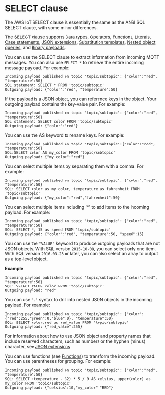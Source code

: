# SELECT clause<a name="iot-sql-select"></a>

The AWS IoT SELECT clause is essentially the same as the ANSI SQL SELECT clause, with some minor differences\.

The SELECT clause supports [Data types](iot-sql-data-types.md), [Operators](iot-sql-operators.md), [Functions](iot-sql-functions.md), [Literals](iot-sql-literals.md), [Case statements](iot-sql-case.md), [JSON extensions](iot-sql-json.md), [Substitution templates](iot-substitution-templates.md), [Nested object queries](iot-sql-nested-queries.md), and [Binary payloads](binary-payloads.md)\.

You can use the SELECT clause to extract information from incoming MQTT messages\. You can also use `SELECT *` to retrieve the entire incoming message payload\. For example:

```
Incoming payload published on topic 'topic/subtopic': {"color":"red", "temperature":50}
SQL statement: SELECT * FROM 'topic/subtopic'
Outgoing payload: {"color":"red", "temperature":50}
```

If the payload is a JSON object, you can reference keys in the object\. Your outgoing payload contains the key\-value pair\. For example:

```
Incoming payload published on topic 'topic/subtopic': {"color":"red", "temperature":50}
SQL statement: SELECT color FROM 'topic/subtopic'
Outgoing payload: {"color":"red"}
```

You can use the AS keyword to rename keys\. For example:

```
Incoming payload published on topic 'topic/subtopic':{"color":"red", "temperature":50}
SQL:SELECT color AS my_color FROM 'topic/subtopic'
Outgoing payload: {"my_color":"red"}
```

You can select multiple items by separating them with a comma\. For example:

```
Incoming payload published on topic 'topic/subtopic': {"color":"red", "temperature":50}
SQL: SELECT color as my_color, temperature as fahrenheit FROM 'topic/subtopic'
Outgoing payload: {"my_color":"red","fahrenheit":50}
```

You can select multiple items including '\*' to add items to the incoming payload\. For example:

```
Incoming payload published on topic 'topic/subtopic': {"color":"red", "temperature":50}
SQL: SELECT *, 15 as speed FROM 'topic/subtopic'
Outgoing payload: {"color":"red", "temperature":50, "speed":15}
```

You can use the `"VALUE"` keyword to produce outgoing payloads that are not JSON objects\. With SQL version `2015-10-08`, you can select only one item\. With SQL version `2016-03-23` or later, you can also select an array to output as a top\-level object\.

**Example**  

```
Incoming payload published on topic 'topic/subtopic': {"color":"red", "temperature":50}
SQL: SELECT VALUE color FROM 'topic/subtopic'
Outgoing payload: "red"
```

You can use `'.'` syntax to drill into nested JSON objects in the incoming payload\. For example:

```
Incoming payload published on topic 'topic/subtopic': {"color":{"red":255,"green":0,"blue":0}, "temperature":50}
SQL: SELECT color.red as red_value FROM 'topic/subtopic'
Outgoing payload: {"red_value":255}
```

For information about how to use JSON object and property names that include reserved characters, such as numbers or the hyphen \(minus\) character, see [JSON extensions](iot-sql-json.md)

You can use functions \(see [Functions](iot-sql-functions.md)\) to transform the incoming payload\. You can use parentheses for grouping\. For example:

```
Incoming payload published on topic 'topic/subtopic': {"color":"red", "temperature":50}
SQL: SELECT (temperature - 32) * 5 / 9 AS celsius, upper(color) as my_color FROM 'topic/subtopic'
Outgoing payload: {"celsius":10,"my_color":"RED"}
```